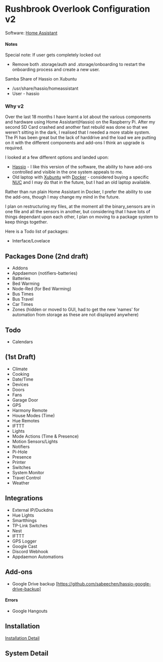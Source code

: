# Rushbrook Overlook Configuration v2

Software: [Home Assistant](https://home-assistant.io)


#### Notes

Special note: If user gets completely locked out
 * Remove both .storage/auth and .storage/onboarding to restart the onboarding process and create a new user.

Samba Share of Hassio on Xubuntu 
 * /usr/share/hassio/homeassistant
 * User - hassio


### Why v2

Over the last 18 months I have learnt a lot about the various components and hardware using Home Assistant(Hassio) on the Raspberry Pi.
After my second SD Card crashed and another fast rebuild was done so that we weren't sitting in the dark, I realised that I needed a more stable system.
The Pi has been great but the lack of harddrive and the load we are putting on it with the different components and add-ons I think an upgrade is required.

I looked at a few different options and landed upon:
* [Hassio]() - I like this version of the software, the ability to have add-ons controlled and visible in the one system appeals to me.
* Old laptop with [Xubuntu]() with [Docker]() - considered buying a specific [NUC]() and I may do that in the future, but I had an old laptop available.

Rather than run plain Home Assistant in Docker, I prefer the ability to use the add-ons, though I may change my mind in the future.

I plan on restructuring my files, at the moment all the binary_sensors are in one file and all the sensors in another, but considering that I have lots of things
dependant upon each other, I plan on moving to a package system to keep things together.

Here is a Todo list of packages:

* Interface/Lovelace

## Packages Done (2nd draft)

* Addons
* Appdaemon (notifiers-batteries)
* Batteries
* Bed Warming
* Node-Red (for Bed Warming)
* Bus Times 
* Bus Travel
* Car Times
* Zones (hidden or moved to GUI, had to get the new 'names' for automation from storage as these are not displayed anywhere)


## Todo

* Calendars

## (1st Draft)


* Climate
* Cooking
* Date/Time
* Devices
* Doors
* Fans
* Garage Door
* GPS
* Harmony Remote
* House Modes (Time)
* Hue Remotes
* IFTTT
* Lights
* Mode Actions (Time & Presence)
* Motion Sensors/Lights
* Notifiers
* Pi-Hole
* Presence
* Printer
* Switches
* System Monitor
* Travel Control
* Weather

## Integrations

* External IP/Duckdns
* Hue Lights
* Smartthings
* TP-Link Switches
* Nest
* IFTTT
* GPS Logger
* Google Cast
* Discord Webhook
* Appdaemon Automations 

## Add-ons
* Google Drive backup [https://github.com/sabeechen/hassio-google-drive-backup]

#### Errors
* Google Hangouts

## Installation

[Installation Detail](./install.md)

## System Detail



